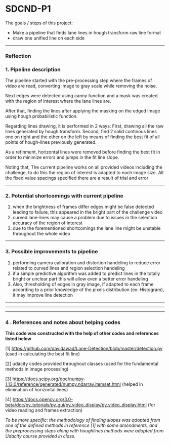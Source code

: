 # SDCND-P1

The goals / steps of this project:
* Make a pipeline that finds lane lines in hough transform raw line format
* draw one unified line on each side
---

### Reflection

### 1. Pipeline description

The pipeline started with the pre-processing step where the frames of video are read, converting image to gray scale while removing the noise. 

Next edges were detected using canny function and a mask was created with the region of interest where the lane lines are. 

After that, finding the lines after applying the masking on the edged image using hough probabilistic function. 

Regarding lines drawing, it is performed in 2 ways: First, drawing all the raw lines generated by hough transform. Second, find 2 solid continous lines one on right and the other on the left by means of finding the best fit of all points of hough-lines previously generated.

As a refinment, horizontal lines were removed before finding the best fit in order to minimize errors and jumps in the fit line slope.

Noting that, The current pipeline works on all provided videos including the challenge, to do this the region of interest is adapted to each image size. All the fixed value spacings specified there are a result of trial and error 
 
---
### 2. Potential shortcomings with current pipeline
 
1. when the brightness of frames differ edges might be false detected leading to failure, this appeared in the bright part of the challenge video
2. curved lane-lines may cause a problem due to issues in the selection accuracy of the region of interest
3. due to the forementioned shortcomings the lane line might be unstable throughout the whole video

---
### 3. Possible improvements to pipeline

1. performing camera calibration and distortion handeling to reduce error related to curved lines and region selection handeling
2. if a simple predictive algorithm was added to predict lines in the totally bright or unclear part this will allow even a better error handeling 
3. Also, thresholding of edges in gray image, if adapted to each frame according to a prior knowledge of the pixels distribution (ex: Histogram), it may improve line detection
---
---
---
### 4 . References and notes about helping codes

**This code was constructed with the help of other codes and references listed below**

[1] https://github.com/davidawad/Lane-Detection/blob/master/detection.py (used in calculating the best fit line)

[2] udacity codes provided throughout classes (used for the fundamental methods in image processing)

[3] https://docs.scipy.org/doc/numpy-1.13.0/reference/generated/numpy.ndarray.itemset.html (helped in elimination of horizontal lines)

[4] https://docs.opencv.org/3.0-beta/doc/py_tutorials/py_gui/py_video_display/py_video_display.html (for video reading and frames extraction)

_To be more specific: the methodology of finding slopes was adopted from one of the defined methods in reference [1] with some amendments, and the preprocessing steps along with houghlines methods were adopted from Udacity course provided in class._

